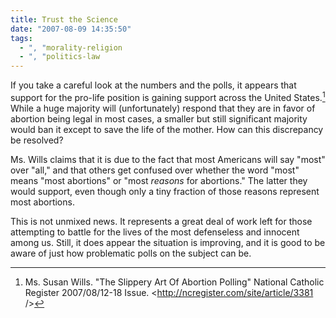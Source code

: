 ```yaml
---
title: Trust the Science
date: "2007-08-09 14:35:50"
tags:
  - ", "morality-religion
  - ", "politics-law
---
```

If you take a careful look at the numbers and the polls, it appears that support for the pro-life position is gaining support across the United States.[^200708091]  While a huge majority will (unfortunately) respond that they are in favor of abortion being legal in most cases, a smaller but still significant majority would ban it except to save the life of the mother.  How can this  discrepancy be resolved?

Ms. Wills claims that it is due to the fact that most Americans will say "most" over "all," and that others get confused over whether the word "most" means "most abortions" or "most *reasons* for abortions."  The latter they would support, even though only a tiny fraction of those reasons represent most abortions.  

This is not unmixed news.  It represents a great deal of work left for those attempting to battle for the lives of the most defenseless and innocent among us.  Still, it does appear the situation is improving, and it is good to be aware of just how problematic polls on the subject can be. 

[^200708091]: Ms. Susan Wills.  "The Slippery Art Of Abortion Polling" National Catholic Register 2007/08/12-18 Issue.  <http://ncregister.com/site/article/3381 />

